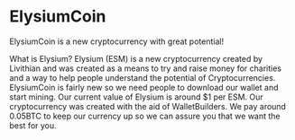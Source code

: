 # ElysiumCoin
ElysiumCoin is a new cryptocurrency with great potential!

What is Elysium?
   Elysium (ESM) is a new cryptocurrency created by Livithian and was created as a means to try and raise money for charities and a way to help people understand the potential of Cryptocurrencies. ElysiumCoin is fairly new so we need people to download our wallet and start mining. Our current value of Elysium is around $1 per ESM. Our cryptocurrency was created with the aid of WalletBuilders. We pay around 0.05BTC to keep our currency up so we can assure you that we want the best for you.

